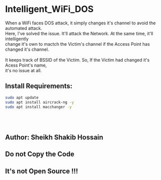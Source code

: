 # Intelligent_WiFi_DOS
When a WiFi faces DOS attack, it simply changes it's channel to avoid the automated attack. <br>
Here, I've solved the issue. It'll attack the Network. At the same time, it'll intelligently <br>
change it's own to mactch the Victim's channel if the Access Point has changed it's channel. <br> <br>
It keeps track of BSSID of the Victim. So, If the Victim had changed it's Acess Point's name,<br> 
it's no issue at all. <br>



## Install Requirements:
```bash
sudo apt update
sudo apt install aircrack-ng -y
sudo apt install macchanger -y
```

<br><br>
## Author: Sheikh Shakib Hossain
## Do not Copy the Code
## It's not Open Source !!!
